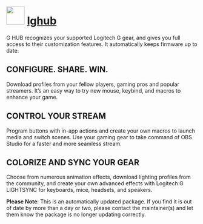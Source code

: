 ﻿# <img src="https://rawcdn.githack.com/virtualex-itv/chocolatey-packages/96d8d5005c0b04d2f497379838c0ff8f3f941ce0/icons/lghub.png" width="48" height="48"/> [lghub](https://community.chocolatey.org/packages/lghub)

G HUB recognizes your supported Logitech G gear, and gives you full access to their customization features. It automatically keeps firmware up to date.

## CONFIGURE. SHARE. WIN.

Download profiles from your fellow players, gaming pros and popular streamers. It’s an easy way to try new mouse, keybind, and macros to enhance your game.

## CONTROL YOUR STREAM

Program buttons with in-app actions and create your own macros to launch media and switch scenes. Use your gaming gear to take command of OBS Studio for a faster and more seamless stream.

## COLORIZE AND SYNC YOUR GEAR

Choose from numerous animation effects, download lighting profiles from the community, and create your own advanced effects with Logitech G LIGHTSYNC for keyboards, mice, headsets, and speakers.

**Please Note**: This is an automatically updated package. If you find it is out of date by more than a day or two, please contact the maintainer(s) and let them know the package is no longer updating correctly.
